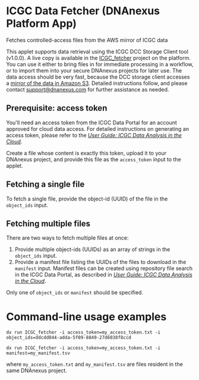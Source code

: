 <!-- dx-header -->
# ICGC Data Fetcher (DNAnexus Platform App)

Fetches controlled-access files from the AWS mirror of ICGC data
<!-- /dx-header -->

This applet supports data retrieval using the ICGC DCC Storage Client tool (v1.0.0). A live copy is available in the [ICGC_fetcher](https://platform.dnanexus.com/projects/Bk52qXQ0ZPjxJK280bPY6G50/data/) project on the platform. You can use it either to bring files in for immediate processing in a workflow, or to import them into your secure DNAnexus projects for later use. The data access should be very fast, because the DCC storage client accesses a [mirror of the data in Amazon S3](https://dcc.icgc.org/icgc-in-the-cloud/aws). Detailed instructions follow, and please contact support@dnanexus.com for further assistance as needed.

## Prerequisite: access token

You'll need an access token from the ICGC Data Portal for an account approved for cloud data access. For detailed instructions on generating an access token, please refer to the [*User Guide: ICGC Data Analysis in the Cloud*](https://dcc.icgc.org/icgc-in-the-cloud/guide).

Create a file whose content is exactly this token, upload it to your DNAnexus project, and provide this file as the `access_token` input to the applet.

## Fetching a single file

To fetch a single file, provide the object-id (UUID) of the file in the `object_ids` input.

## Fetching multiple files

There are two ways to fetch multiple files at once:

1. Provide multiple object-ids (UUIDs) as an array of strings in the `object_ids` input.
2. Provide a manifest file listing the UUIDs of the files to download in the `manifest` input. Manifest files can be created using repository file search in the ICGC Data Portal, as described in [*User Guide: ICGC Data Analysis in the Cloud*](https://dcc.icgc.org/icgc-in-the-cloud/guide).

Only one of `object_ids` or `manifest` should be specified.

# Command-line usage examples

```
dx run ICGC_fetcher -i access_token=my_access_token.txt -i object_ids=ddcdd044-adda-5f09-8849-27d6038f8ccd
```

```
dx run ICGC_fetcher -i access_token=my_access_token.txt -i manifest=my_manifest.tsv
```

where `my_access_token.txt` and `my_manifest.tsv` are files resident in the same DNAnexus project.
